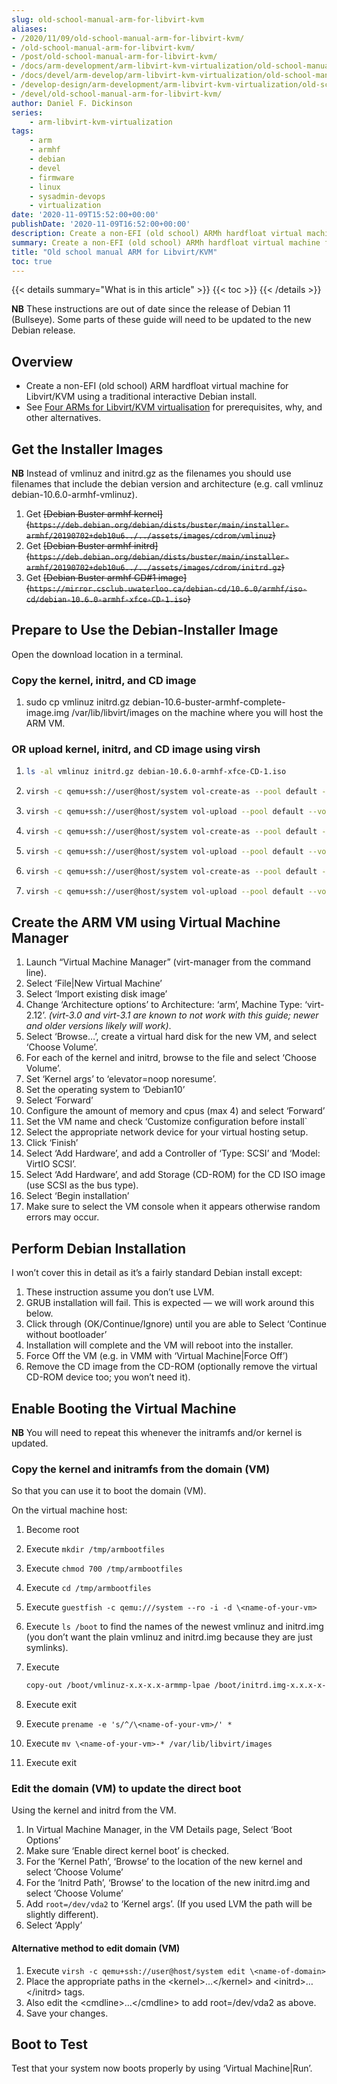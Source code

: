 ```yaml
---
slug: old-school-manual-arm-for-libvirt-kvm
aliases:
- /2020/11/09/old-school-manual-arm-for-libvirt-kvm/
- /old-school-manual-arm-for-libvirt-kvm/
- /post/old-school-manual-arm-for-libvirt-kvm/
- /docs/arm-development/arm-libvirt-kvm-virtualization/old-school-manual-arm-for-libvirt-kvm/
- /docs/devel/arm-develop/arm-libvirt-kvm-virtualization/old-school-manual-arm-for-libvirt-kvm/
- /develop-design/arm-development/arm-libvirt-kvm-virtualization/old-school-manual-arm-for-libvirt-kvm/
- /devel/old-school-manual-arm-for-libvirt-kvm/
author: Daniel F. Dickinson
series:
    - arm-libvirt-kvm-virtualization
tags:
    - arm
    - armhf
    - debian
    - devel
    - firmware
    - linux
    - sysadmin-devops
    - virtualization
date: '2020-11-09T15:52:00+00:00'
publishDate: '2020-11-09T16:52:00+00:00'
description: Create a non-EFI (old school) ARMh hardfloat virtual machine for Libvirt/KVM using a traditional interactive Debian install.
summary: Create a non-EFI (old school) ARMh hardfloat virtual machine for Libvirt/KVM using a traditional interactive Debian install.
title: "Old school manual ARM for Libvirt/KVM"
toc: true
---
```


{{< details summary="What is in this article" >}}
{{< toc >}}
{{< /details >}}

**NB** These instructions are out of date since the release of Debian 11 (Bullseye). Some parts of these guide will need to be updated to the new Debian release.

## Overview

* Create a non-EFI (old school) ARM hardfloat virtual machine for Libvirt/KVM using a traditional interactive Debian install.
* See [Four ARMs for Libvirt/KVM virtualisation](arm-libvirt-kvm.md) for prerequisites, why, and other alternatives.

## Get the Installer Images

**NB** Instead of vmlinuz and initrd.gz as the filenames you should use filenames that include the debian version and architecture (e.g. call vmlinuz debian-10.6.0-armhf-vmlinuz).

1. Get ~~[Debian Buster armhf kernel]\(``https://deb.debian.org/debian/dists/buster/main/installer-armhf/20190702+deb10u6../../assets/images/cdrom/vmlinuz``)~~
2. Get ~~[Debian Buster armhf initrd]\(``https://deb.debian.org/debian/dists/buster/main/installer-armhf/20190702+deb10u6../../assets/images/cdrom/initrd.gz``)~~
3. Get ~~[Debian Buster armhf CD#1 image]\(``https://mirror.csclub.uwaterloo.ca/debian-cd/10.6.0/armhf/iso-cd/debian-10.6.0-armhf-xfce-CD-1.iso``)~~

## Prepare to Use the Debian-Installer Image

Open the download location in a terminal.

### Copy the kernel, initrd, and CD image

1. sudo cp vmlinuz initrd.gz debian-10.6-buster-armhf-complete-image.img /var/lib/libvirt/images on the machine where you will host the ARM VM.

### OR upload kernel, initrd, and CD image using virsh

1. ```bash
   ls -al vmlinuz initrd.gz debian-10.6.0-armhf-xfce-CD-1.iso
   ```

2. ```bash
   virsh -c qemu+ssh://user@host/system vol-create-as --pool default --name vmlinuz --format raw --allocation \<size-from-ls> --capacity \<size-from-ls>
   ```

3. ```bash
   virsh -c qemu+ssh://user@host/system vol-upload --pool default --vol vmlinuz --file vmlinuz
   ```

4. ```bash
   virsh -c qemu+ssh://user@host/system vol-create-as --pool default --name initrd.gz --format raw --allocation \<size-from-ls> --capacity \<size-from-ls>
   ```

5. ```bash
   virsh -c qemu+ssh://user@host/system vol-upload --pool default --vol initrd.gz --file initrd.gz
   ```

6. ```bash
   virsh -c qemu+ssh://user@host/system vol-create-as --pool default --name debian-10.6.0-armhf-xfce-CD-1.iso --format raw --allocation \<size-from-ls> --capacity \<size-from-ls>
   ```

7. ```bash
   virsh -c qemu+ssh://user@host/system vol-upload --pool default --vol debian-10.6.0-armhf-xfce-CD-1.iso --file debian-10.6.0-armhf-xfce-CD-1.iso
   ```

## Create the ARM VM using Virtual Machine Manager

1. Launch “Virtual Machine Manager” (virt-manager from the command line).
2. Select ‘File|New Virtual Machine’
3. Select ‘Import existing disk image’
4. Change ‘Architecture options’ to Architecture: ‘arm’, Machine Type: ‘virt-2.12’. *(virt-3.0 and
virt-3.1 are known to not work with this guide; newer and older versions likely will work)*.
5. Select ‘Browse…’, create a virtual hard disk for the new VM, and select ‘Choose Volume’.
6. For each of the kernel and initrd, browse to the file and select ‘Choose Volume’.
7. Set ‘Kernel args’ to ‘elevator=noop noresume’.
8. Set the operating system to ‘Debian10’
9. Select ‘Forward’
10. Configure the amount of memory and cpus (max 4) and select ‘Forward’
11. Set the VM name and check ‘Customize configuration before install`
12. Select the appropriate network device for your virtual hosting setup.
13. Click ‘Finish’
14. Select ‘Add Hardware’, and add a Controller of ‘Type: SCSI’ and ‘Model: VirtIO SCSI’.
15. Select ‘Add Hardware’, and add Storage (CD-ROM) for the CD ISO image (use SCSI as the bus type).
16. Select ‘Begin installation’
17. Make sure to select the VM console when it appears otherwise random errors may occur.

## Perform Debian Installation

I won’t cover this in detail as it’s a fairly standard Debian install except:

1. These instruction assume you don’t use LVM.
2. GRUB installation will fail. This is expected — we will work around this below.
3. Click through (OK/Continue/Ignore) until you are able to Select ‘Continue without bootloader’
4. Installation will complete and the VM will reboot into the installer.
5. Force Off the VM (e.g. in VMM with ‘Virtual Machine|Force Off’)
6. Remove the CD image from the CD-ROM (optionally remove the virtual CD-ROM device too; you won’t need it).

## Enable Booting the Virtual Machine

**NB** You will need to repeat this whenever the initramfs and/or kernel is updated.

### Copy the kernel and initramfs from the domain (VM)

So that you can use it to boot the domain (VM).

On the virtual machine host:

1. Become root
2. Execute ``mkdir /tmp/armbootfiles``
3. Execute ``chmod 700 /tmp/armbootfiles``
4. Execute ``cd /tmp/armbootfiles``
5. Execute ``guestfish -c qemu:///system --ro -i -d \<name-of-your-vm>``
6. Execute ``ls /boot`` to find the names of the newest vmlinuz and initrd.img (you don’t want the plain vmlinuz and initrd.img because they are just symlinks).
7. Execute

   ```bash
   copy-out /boot/vmlinuz-x.x-x.x-armmp-lpae /boot/initrd.img-x.x.x-x-armmp-lpae ./
   ```

8. Execute exit
9. Execute ``prename -e 's/^/\<name-of-your-vm>/' *``
10. Execute ``mv \<name-of-your-vm>-* /var/lib/libvirt/images``
11. Execute exit

### Edit the domain (VM) to update the direct boot

Using the kernel and initrd from the VM.

1. In Virtual Machine Manager, in the VM Details page, Select ‘Boot Options’
2. Make sure ‘Enable direct kernel boot’ is checked.
3. For the ‘Kernel Path’, ‘Browse’ to the location of the new kernel and select ‘Choose Volume’
4. For the ‘Initrd Path’, ‘Browse’ to the location of the new initrd.img and select ‘Choose Volume’
5. Add ``root=/dev/vda2`` to ‘Kernel args’. (If you used LVM the path will be slightly different).
6. Select ‘Apply’

#### Alternative method to edit domain (VM)

1. Execute ``virsh -c qemu+ssh://user@host/system edit \<name-of-domain>``
2. Place the appropriate paths in the \<kernel>…\</kernel> and \<initrd>…\</initrd> tags.
3. Also edit the \<cmdline>…\</cmdline> to add root=/dev/vda2 as above.
4. Save your changes.

## Boot to Test

Test that your system now boots properly by using ‘Virtual Machine|Run’.
